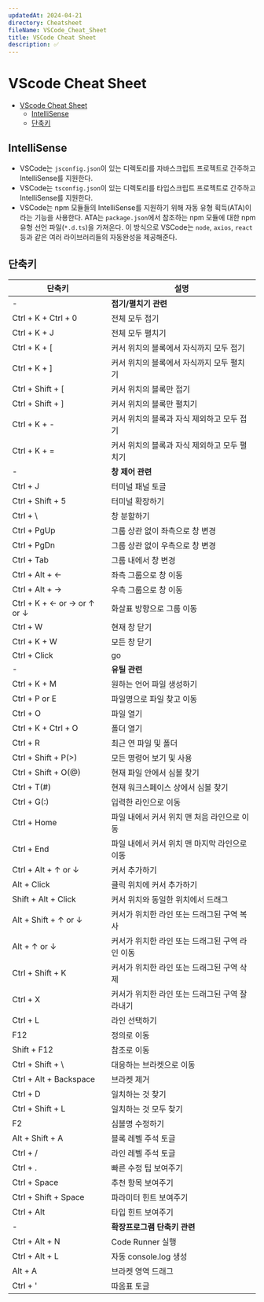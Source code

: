 ```yaml
---
updatedAt: 2024-04-21
directory: Cheatsheet
fileName: VSCode_Cheat_Sheet
title: VSCode Cheat Sheet
description: ✅
---
```


# VScode Cheat Sheet

- [VScode Cheat Sheet](#vscode-cheat-sheet)
  - [IntelliSense](#intellisense)
  - [단축키](#단축키)

## IntelliSense

- VSCode는 `jsconfig.json`이 있는 디렉토리를 자바스크립트 프로젝트로 간주하고 IntelliSense를 지원한다.
- VSCode는 `tsconfig.json`이 있는 디렉토리를 타입스크립트 프로젝트로 간주하고 IntelliSense를 지원한다.
- VSCode는 npm 모듈들의 IntelliSense를 지원하기 위해 자동 유형 획득(ATA)이라는 기능을 사용한다. ATA는 `package.json`에서 참조하는 npm 모듈에 대한 npm 유형 선언 파일(`*.d.ts`)을 가져온다. 이 방식으로 VSCode는 `node`, `axios`, `react` 등과 같은 여러 라이브러리들의 자동완성을 제공해준다.

## 단축키

| 단축키                      | 설명                                            |
| --------------------------- | ----------------------------------------------- |
| -                           | **접기/펼치기 관련**                            |
| Ctrl + K + Ctrl + 0         | 전체 모두 접기                                  |
| Ctrl + K + J                | 전체 모두 펼치기                                |
| Ctrl + K + [                | 커서 위치의 블록에서 자식까지 모두 접기         |
| Ctrl + K + ]                | 커서 위치의 블록에서 자식까지 모두 펼치기       |
| Ctrl + Shift + [            | 커서 위치의 블록만 접기                         |
| Ctrl + Shift + ]            | 커서 위치의 블록만 펼치기                       |
| Ctrl + K + -                | 커서 위치의 블록과 자식 제외하고 모두 접기      |
| Ctrl + K + =                | 커서 위치의 블록과 자식 제외하고 모두 펼치기    |
| -                           | **창 제어 관련**                                |
| Ctrl + J                    | 터미널 패널 토글                                |
| Ctrl + Shift + 5            | 터미널 확장하기                                 |
| Ctrl + \                    | 창 분할하기                                     |
| Ctrl + PgUp                 | 그룹 상관 없이 좌측으로 창 변경                 |
| Ctrl + PgDn                 | 그룹 상관 없이 우측으로 창 변경                 |
| Ctrl + Tab                  | 그룹 내에서 창 변경                             |
| Ctrl + Alt + ←              | 좌측 그룹으로 창 이동                           |
| Ctrl + Alt + →              | 우측 그룹으로 창 이동                           |
| Ctrl + K + ← or → or ↑ or ↓ | 화살표 방향으로 그룹 이동                       |
| Ctrl + W                    | 현재 창 닫기                                    |
| Ctrl + K + W                | 모든 창 닫기                                    |
| Ctrl + Click                | go                                              |
| -                           | **유틸 관련**                                   |
| Ctrl + K + M                | 원하는 언어 파일 생성하기                       |
| Ctrl + P or E               | 파일명으로 파일 찾고 이동                       |
| Ctrl + O                    | 파일 열기                                       |
| Ctrl + K + Ctrl + O         | 폴더 열기                                       |
| Ctrl + R                    | 최근 연 파일 및 폴더                            |
| Ctrl + Shift + P(>)         | 모든 명령어 보기 및 사용                        |
| Ctrl + Shift + O(@)         | 현재 파일 안에서 심볼 찾기                      |
| Ctrl + T(#)                 | 현재 워크스페이스 상에서 심볼 찾기              |
| Ctrl + G(:)                 | 입력한 라인으로 이동                            |
| Ctrl + Home                 | 파일 내에서 커서 위치 맨 처음 라인으로 이동     |
| Ctrl + End                  | 파일 내에서 커서 위치 맨 마지막 라인으로 이동   |
| Ctrl + Alt + ↑ or ↓         | 커서 추가하기                                   |
| Alt + Click                 | 클릭 위치에 커서 추가하기                       |
| Shift + Alt + Click         | 커서 위치와 동일한 위치에서 드래그              |
| Alt + Shift + ↑ or ↓        | 커서가 위치한 라인 또는 드래그된 구역 복사      |
| Alt + ↑ or ↓                | 커서가 위치한 라인 또는 드래그된 구역 라인 이동 |
| Ctrl + Shift + K            | 커서가 위치한 라인 또는 드래그된 구역 삭제      |
| Ctrl + X                    | 커서가 위치한 라인 또는 드래그된 구역 잘라내기  |
| Ctrl + L                    | 라인 선택하기                                   |
| F12                         | 정의로 이동                                     |
| Shift + F12                 | 참조로 이동                                     |
| Ctrl + Shift + \            | 대응하는 브라켓으로 이동                        |
| Ctrl + Alt + Backspace      | 브라켓 제거                                     |
| Ctrl + D                    | 일치하는 것 찾기                                |
| Ctrl + Shift + L            | 일치하는 것 모두 찾기                           |
| F2                          | 심볼명 수정하기                                 |
| Alt + Shift + A             | 블록 레벨 주석 토글                             |
| Ctrl + /                    | 라인 레벨 주석 토글                             |
| Ctrl + .                    | 빠른 수정 팁 보여주기                           |
| Ctrl + Space                | 추천 항목 보여주기                              |
| Ctrl + Shift + Space        | 파라미터 힌트 보여주기                          |
| Ctrl + Alt                  | 타입 힌트 보여주기                              |
| -                           | **확장프로그램 단축키 관련**                    |
| Ctrl + Alt + N              | Code Runner 실행                                |
| Ctrl + Alt + L              | 자동 console.log 생성                           |
| Alt + A                     | 브라켓 영역 드래그                              |
| Ctrl + '                    | 따옴표 토글                                     |
